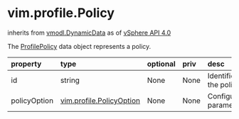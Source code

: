 vim.profile.Policy
==================
inherits from [vmodl.DynamicData](docs/vmodl.DynamicData.md)
as of [vSphere API 4.0](vim.version.md#vim.version.version5)


The <a href="vim.profile.Policy.md">ProfilePolicy</a> data object represents a policy.

| property | type | optional | priv | desc |
|:---------|:-----|:---------|:-----|:-----|
| id | string | None | None | Identifier for the policy. |
| policyOption | [vim.profile.PolicyOption](vim.profile.PolicyOption.md "vim.profile.PolicyOption") | None | None | Configuration parameters. |


